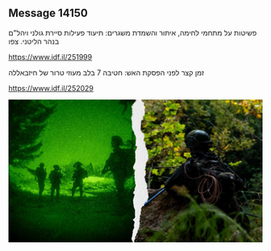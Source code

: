 ## Message 14150

פשיטות על מתחמי לחימה, איתור והשמדת משגרים:
תיעוד פעילות סיירת גולני ויהל"ם בנהר הליטני. צפו

https://www.idf.il/251999


זמן קצר לפני הפסקת האש:
חטיבה 7 בלב מעוזי טרור של חיזבאללה

https://www.idf.il/252029

![Photo](14150/14150_photo.jpg)
